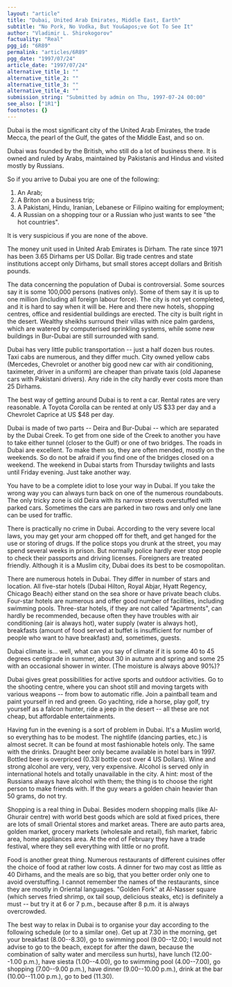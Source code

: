 ```yaml
---
layout: "article"
title: "Dubai, United Arab Emirates, Middle East, Earth"
subtitle: "No Pork, No Vodka, But You&apos;ve Got To See It"
author: "Vladimir L. Shirokogorov"
factuality: "Real"
pgg_id: "6R89"
permalink: "articles/6R89"
pgg_date: "1997/07/24"
article_date: "1997/07/24"
alternative_title_1: ""
alternative_title_2: ""
alternative_title_3: ""
alternative_title_4: ""
submission_string: "Submitted by admin on Thu, 1997-07-24 00:00"
see_also: ["1R1"]
footnotes: {}
---
```

<div>
<p>Dubai is the most significant city of the United Arab Emirates, the trade Mecca, the pearl of the Gulf, the gates of the Middle East, and so on.</p>
<p>Dubai was founded by the British, who still do a lot of business there. It is owned and ruled by Arabs, maintained by Pakistanis and Hindus and visited mostly by Russians.</p>
<p>So if you arrive to Dubai you are one of the following:</p>
<ol>
<li value="1">An Arab;</li>
<li value="2">A Briton on a business trip;</li>
<li value="3">A Pakistani, Hindu, Iranian, Lebanese or Filipino waiting for employment;</li>
<li value="4">A Russian on a shopping tour or a Russian who just wants to see "the hot countries".</li>
</ol>
<p>It is very suspicious if you are none of the above.</p>
<p>The money unit used in United Arab Emirates is Dirham. The rate since 1971 has been 3.65 Dirhams per US Dollar. Big trade centres and state institutions accept only Dirhams, but small stores accept dollars and British pounds.</p>
<p>The data concerning the population of Dubai is controversial. Some sources say it is some 100,000 persons (natives only). Some of them say it is up to one million (including all foreign labour force). The city is not yet completed, and it is hard to say when it will be. Here and there new hotels, shopping centres, office and residential buildings are erected. The city is built right in the desert. Wealthy sheikhs surround their villas with nice palm gardens, which are watered by computerised sprinkling systems, while some new buildings in Bur-Dubai are still surrounded with sand.</p>
<p>Dubai has very little public transportation -- just a half dozen bus routes. Taxi cabs are numerous, and they differ much. City owned yellow cabs (Mercedes, Chevrolet or another big good new car with air conditioning, taximeter, driver in a uniform) are cheaper than private taxis (old Japanese cars with Pakistani drivers). Any ride in the city hardly ever costs more than 25 Dirhams.</p>
<p>The best way of getting around Dubai is to rent a car. Rental rates are very reasonable. A Toyota Corolla can be rented at only US $33 per day and a Chevrolet Caprice at US $48 per day.</p>
<p>Dubai is made of two parts -- Deira and Bur-Dubai -- which are separated by the Dubai Creek. To get from one side of the Creek to another you have to take either tunnel (closer to the Gulf) or one of two bridges. The roads in Dubai are excellent. To make them so, they are often mended, mostly on the weekends. So do not be afraid if you find one of the bridges closed on a weekend. The weekend in Dubai starts from Thursday twilights and lasts until Friday evening. Just take another way.</p>
<p>You have to be a complete idiot to lose your way in Dubai. If you take the wrong way you can always turn back on one of the numerous roundabouts. The only tricky zone is old Deira with its narrow streets overstuffed with parked cars. Sometimes the cars are parked in two rows and only one lane can be used for traffic.</p>
<p>There is practically no crime in Dubai. According to the very severe local laws, you may get your arm chopped off for theft, and get hanged for the use or storing of drugs. If the police stops you drunk at the street, you may spend several weeks in prison. But normally police hardly ever stop people to check their passports and driving licenses. Foreigners are treated friendly. Although it is a Muslim city, Dubai does its best to be cosmopolitan.</p>
<p>There are numerous hotels in Dubai. They differ in number of stars and location. All five-star hotels (Dubai Hilton, Royal Abjar, Hyatt Regency, Chicago Beach) either stand on the sea shore or have private beach clubs. Four-star hotels are numerous and offer good number of facilities, including swimming pools. Three-star hotels, if they are not called "Apartments", can hardly be recommended, because often they have troubles with air conditioning (air is always hot), water supply (water is always hot), breakfasts (amount of food served at buffet is insufficient for number of people who want to have breakfast) and, sometimes, guests.</p>
<p>Dubai climate is... well, what can you say of climate if it is some 40 to 45 degrees centigrade in summer, about 30 in autumn and spring and some 25 with an occasional shower in winter. (The moisture is always above 90%)?</p>
<p>Dubai gives great possibilities for active sports and outdoor activities. Go to the shooting centre, where you can shoot still and moving targets with various weapons -- from bow to automatic rifle. Join a paintball team and paint yourself in red and green. Go yachting, ride a horse, play golf, try yourself as a falcon hunter, ride a jeep in the desert -- all these are not cheap, but affordable entertainments.</p>
<p>Having fun in the evening is a sort of problem in Dubai. It's a Muslim world, so everything has to be modest. The nightlife (dancing parties, etc.) is almost secret. It can be found at most fashionable hotels only. The same with the drinks. Draught beer only became available in hotel bars in 1997. Bottled beer is overpriced (0.33l bottle cost over 4 US Dollars). Wine and strong alcohol are very, very, very expensive. Alcohol is served only in international hotels and totally unavailable in the city. A hint: most of the Russians always have alcohol with them; the thing is to choose the right person to make friends with. If the guy wears a golden chain heavier than 50 grams, do not try.</p>
<p>Shopping is a real thing in Dubai. Besides modern shopping malls (like Al-Ghurair centre) with world best goods which are sold at fixed prices, there are lots of small Oriental stores and market areas. There are auto parts area, golden market, grocery markets (wholesale and retail), fish market, fabric area, home appliances area. At the end of February they have a trade festival, where they sell everything with little or no profit.</p>
<p>Food is another great thing. Numerous restaurants of different cuisines offer the choice of food at rather low costs. A dinner for two may cost as little as 40 Dirhams, and the meals are so big, that you better order only one to avoid overstuffing. I cannot remember the names of the restaurants, since they are mostly in Oriental languages. "Golden Fork" at Al-Nasser square (which serves fried shrimp, ox tail soup, delicious steaks, etc) is definitely a must -- but try it at 6 or 7 p.m., because after 8 p.m. it is always overcrowded.</p>
<p>The best way to relax in Dubai is to organise your day according to the following schedule (or to a similar one). Get up at 7.30 in the morning, get your breakfast (8.00--8.30), go to swimming pool (9.00--12.00; I would not advise to go to the beach, except for after the dawn, because the combination of salty water and merciless sun hurts), have lunch (12.00--1.00 p.m.), have siesta (1.00--4.00), go to swimming pool (4.00--7.00), go shopping (7.00--9.00 p.m.), have dinner (9.00--10.00 p.m.), drink at the bar (10.00--11.00 p.m.), go to bed (11.30).</p>
</div>
